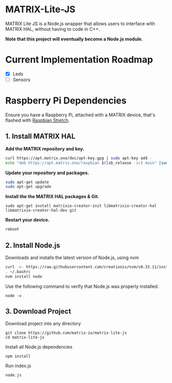 # MATRIX-Lite-JS
 MATRIX Lite JS is a Node.js wrapper that allows users to interface with MATRIX HAL, without having to code in C++.
 
 **Note that this project will eventually become a Node.js module.**

# Current Implementation Roadmap
- [x] Leds
- [ ] Sensors

# Raspberry Pi Dependencies
Ensure you have a Raspberry Pi, attached with a MATRIX device, that's flashed with [Raspbian Stretch](https://www.raspberrypi.org/blog/raspbian-stretch/).

## 1. Install MATRIX HAL
**Add the MATRIX repository and key.**
```bash
curl https://apt.matrix.one/doc/apt-key.gpg | sudo apt-key add -
echo "deb https://apt.matrix.one/raspbian $(lsb_release -sc) main" |sudo tee /etc/apt/sources.list.d/matrixlabs.list
```
**Update your repository and packages.**
```bash
sudo apt-get update
sudo apt-get upgrade
```
**Install the the MATRIX HAL packages & Git.**
```
sudo apt-get install matrixio-creator-init libmatrixio-creator-hal libmatrixio-creator-hal-dev git
```
**Restart your device.**
```bash
reboot
```

## 2. Install Node.js
Downloads and installs the latest version of Node.js, using nvm
```bash
curl -o- https://raw.githubusercontent.com/creationix/nvm/v0.33.11/install.sh | bash
. ~/.bashrc
nvm install node
```
Use the following command to verify that Node.js was properly installed.
```
node -v
```

## 3. Download Project
Download project into any directory
```
git clone https://github.com/matrix-io/matrix-lite-js
cd matrix-lite-js
```

Install all Node.js dependencies
```
npm install
```

Run index.js
```
node.js
```
